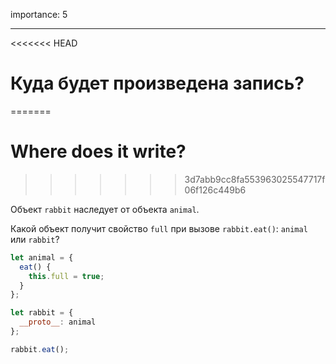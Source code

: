 importance: 5

---

<<<<<<< HEAD
# Куда будет произведена запись?
=======
# Where does it write?
>>>>>>> 3d7abb9cc8fa553963025547717f06f126c449b6

Объект `rabbit` наследует от объекта `animal`.

Какой объект получит свойство `full` при вызове `rabbit.eat()`: `animal` или `rabbit`? 

```js
let animal = {
  eat() {
    this.full = true;
  }
};

let rabbit = {
  __proto__: animal
};

rabbit.eat();
```
